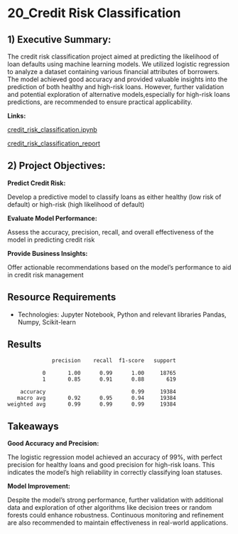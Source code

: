 # 20_Credit Risk Classification

## 1) Executive Summary:

The credit risk classification project aimed at predicting the likelihood of loan defaults using machine learning models. We utilized logistic regression to analyze a dataset containing various financial attributes of borrowers. The model achieved good accuracy and provided valuable insights into the prediction of both healthy and high-risk loans. However, further validation and potential exploration of alternative models,especially for high-risk loans predictions, are recommended to ensure practical applicability.

**Links:**

[credit_risk_classification.ipynb](https://github.com/vanillatyy1/20_Credit-risk-classification/blob/2c6783aeefc3b996c985948dcdb4c8b1cf62477b/credit_risk_classification.ipynb)

[credit_risk_classification_report](https://github.com/vanillatyy1/20_Credit-risk-classification/blob/2c6783aeefc3b996c985948dcdb4c8b1cf62477b/credit_risk_classification_report.md)


## 2) Project Objectives:

**Predict Credit Risk:**

Develop a predictive model to classify loans as either healthy (low risk of default) or high-risk (high likelihood of default)

**Evaluate Model Performance:**

Assess the accuracy, precision, recall, and overall effectiveness of the model in predicting credit risk

**Provide Business Insights:**

Offer actionable recommendations based on the model’s performance to aid in credit risk management

## Resource Requirements

- Technologies: Jupyter Notebook, Python and relevant libraries Pandas, Numpy, Scikit-learn

## Results

```
              precision    recall  f1-score   support

           0       1.00      0.99      1.00     18765
           1       0.85      0.91      0.88       619

    accuracy                           0.99     19384
   macro avg       0.92      0.95      0.94     19384
weighted avg       0.99      0.99      0.99     19384

```

## Takeaways

**Good Accuracy and Precision:** 

The logistic regression model achieved an accuracy of 99%, with perfect precision for healthy loans and good precision for high-risk loans. This indicates the model’s high reliability in correctly classifying loan statuses.

**Model Improvement:** 

Despite the model’s strong performance, further validation with additional data and exploration of other algorithms like decision trees or random forests could enhance robustness. Continuous monitoring and refinement are also recommended to maintain effectiveness in real-world applications.